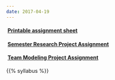 ```yaml
---
date: 2017-04-19
---
```

#### <a href="/assignment/EES_4760_5760_Assignments.pdf" target="_blank"><i class="fa fa-file-pdf-o" style="margin-right:0.25em;"></i> **Printable assignment sheet**</a>

#### <a href="/assignment/ResearchProjectAssignment.pdf" target="_blank"><i class="fa fa-file-pdf-o" style="margin-right:0.25em;"></i> **Semester Research Project Assignment**</a>

#### <a href="/assignment/TeamProjectAssignment.pdf" target="_blank"><i class="fa fa-file-pdf-o" style="margin-right:0.25em;"></i> **Team Modeling Project Assignment**</a>

{{% syllabus %}}
